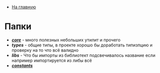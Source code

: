 * [На главную](../README.md)

# Папки
* ***[core](./core/README.md)*** - много полезных небольших утилит и прочего
* ***types*** - общие типы, в проекте хорошо бы доработать типизпцию и проверку на то что всё валидно
* ***libs*** - Что бы импорты из библиотект подсвечивалось название если например импортируется из либы всё
* ***[constants](./constants/README.md)*** 